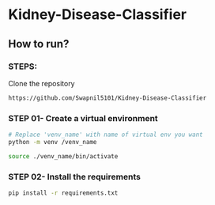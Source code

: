 # Kidney-Disease-Classifier

## How to run?
### STEPS:

Clone the repository

```bash
https://github.com/Swapnil5101/Kidney-Disease-Classifier
```
### STEP 01- Create a virtual environment

```bash
# Replace 'venv_name' with name of virtual env you want
python -m venv /venv_name
```

```bash
source ./venv_name/bin/activate
```


### STEP 02- Install the requirements
```bash
pip install -r requirements.txt
```